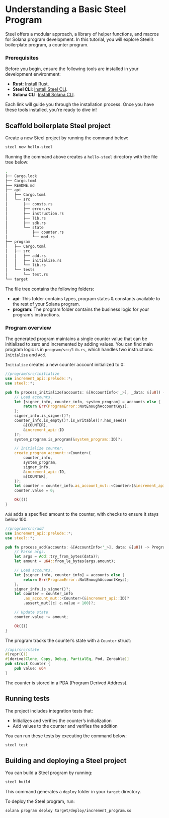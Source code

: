 # Understanding a Basic Steel Program

Steel offers a modular approach, a library of helper functions, and macros for Solana program development. In this tutorial, you will explore Steel’s boilerplate program, a counter program.

### Prerequisites

Before you begin, ensure the following tools are installed in your development environment:

- **Rust**: [Install Rust](installation.html#install-rust).
- **Steel CLI**: [Install Steel CLI](installation.html#install-steel-cli).
- **Solana CLI**: [Install Solana CLI](installation.html#install-the-solana-cli).

Each link will guide you through the installation process. Once you have these tools installed, you're ready to dive in!

## Scaffold boilerplate Steel project

Create a new Steel project by running the command below:

```bash
steel new hello-steel
```

Running the command above creates a `hello-steel` directory with the file tree below:

```bash
.
├── Cargo.lock
├── Cargo.toml
├── README.md
├── api
│   ├── Cargo.toml
│   └── src
│       ├── consts.rs
│       ├── error.rs
│       ├── instruction.rs
│       ├── lib.rs
│       ├── sdk.rs
│       └── state
│           ├── counter.rs
│           └── mod.rs
├── program
│   ├── Cargo.toml
│   ├── src
│   │   ├── add.rs
│   │   ├── initialize.rs
│   │   └── lib.rs
│   └── tests
│       └── test.rs
└── target
```

The file tree contains the following folders:

- **api**: This folder contains types, program states & constants available to the rest of your Solana program.
- **program**: The program folder contains the business logic for your program’s instructions.

### Program overview

The generated program maintains a single counter value that can be initialized to zero and incremented by adding values. You can find main program logic is in `program/src/lib.rs`, which handles two instructions: `Initialize` and `Add`.

`Initialize` creates a new counter account initialized to 0:

```rust
//program/src/initialize
use increment_api::prelude::*;
use steel::*;

pub fn process_initialize(accounts: &[AccountInfo<'_>], _data: &[u8]) -> ProgramResult {
    // Load accounts.
    let [signer_info, counter_info, system_program] = accounts else {
        return Err(ProgramError::NotEnoughAccountKeys);
    };
    signer_info.is_signer()?;
    counter_info.is_empty()?.is_writable()?.has_seeds(
        &[COUNTER],
        &increment_api::ID
    )?;
    system_program.is_program(&system_program::ID)?;

    // Initialize counter.
    create_program_account::<Counter>(
        counter_info,
        system_program,
        signer_info,
        &increment_api::ID,
        &[COUNTER],
    )?;
    let counter = counter_info.as_account_mut::<Counter>(&increment_api::ID)?;
    counter.value = 0;

    Ok(())
}

```

`Add` adds a specified amount to the counter, with checks to ensure it stays below 100.

```rust
//program/src/add
use increment_api::prelude::*;
use steel::*;

pub fn process_add(accounts: &[AccountInfo<'_>], data: &[u8]) -> ProgramResult {
    // Parse args.
    let args = Add::try_from_bytes(data)?;
	let amount = u64::from_le_bytes(args.amount);

    // Load accounts.
    let [signer_info, counter_info] = accounts else {
        return Err(ProgramError::NotEnoughAccountKeys);
    };
    signer_info.is_signer()?;
	let counter = counter_info
		.as_account_mut::<Counter>(&increment_api::ID)?
		.assert_mut(|c| c.value < 100)?;

    // Update state
	counter.value += amount;

    Ok(())
}

```

The program tracks the counter’s state with a `Counter` struct:

```rust
//api/src/state
#[repr(C)]
#[derive(Clone, Copy, Debug, PartialEq, Pod, Zeroable)]
pub struct Counter {
    pub value: u64
}
```

The counter is stored in a PDA (Program Derived Address).

## Running tests

The project includes integration tests that:

- Initializes and verifies the counter’s initialization
- Add values to the counter and verifies the addition

You can run these tests by executing the command below:

```bash
steel test
```

## Building and deploying a Steel project

You can build a Steel program by running:

```bash
steel build
```

This command generates a `deploy` folder in your `target` directory.

To deploy the Steel program, run:

```bash
solana program deploy target/deploy/increment_program.so
```
